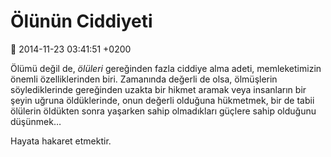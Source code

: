 Ölünün Ciddiyeti
================

:date: 2014-11-23 03:41:51 +0200

Ölümü değil de, *ölüleri* gereğinden fazla ciddiye alma adeti,
memleketimizin önemli özelliklerinden biri. Zamanında değerli de olsa,
ölmüşlerin söylediklerinde gereğinden uzakta bir hikmet aramak veya
insanların bir şeyin uğruna öldüklerinde, onun değerli olduğuna
hükmetmek, bir de tabii ölülerin öldükten sonra yaşarken sahip
olmadıkları güçlere sahip olduğunu düşünmek…

Hayata hakaret etmektir.
